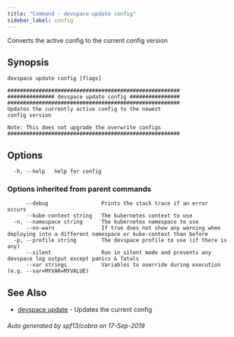```yaml
---
title: "Command - devspace update config"
sidebar_label: config
---
```



Converts the active config to the current config version

## Synopsis


```
devspace update config [flags]
```

```
#######################################################
############### devspace update config ################
#######################################################
Updates the currently active config to the newest
config version

Note: This does not upgrade the overwrite configs
#######################################################
```
## Options

```
  -h, --help   help for config
```

### Options inherited from parent commands

```
      --debug                 Prints the stack trace if an error occurs
      --kube-context string   The kubernetes context to use
  -n, --namespace string      The kubernetes namespace to use
      --no-warn               If true does not show any warning when deploying into a different namespace or kube-context than before
  -p, --profile string        The devspace profile to use (if there is any)
      --silent                Run in silent mode and prevents any devspace log output except panics & fatals
      --var strings           Variables to override during execution (e.g. --var=MYVAR=MYVALUE)
```

## See Also

* [devspace update](/docs/cli/commands/devspace_update)	 - Updates the current config

###### Auto generated by spf13/cobra on 17-Sep-2019
